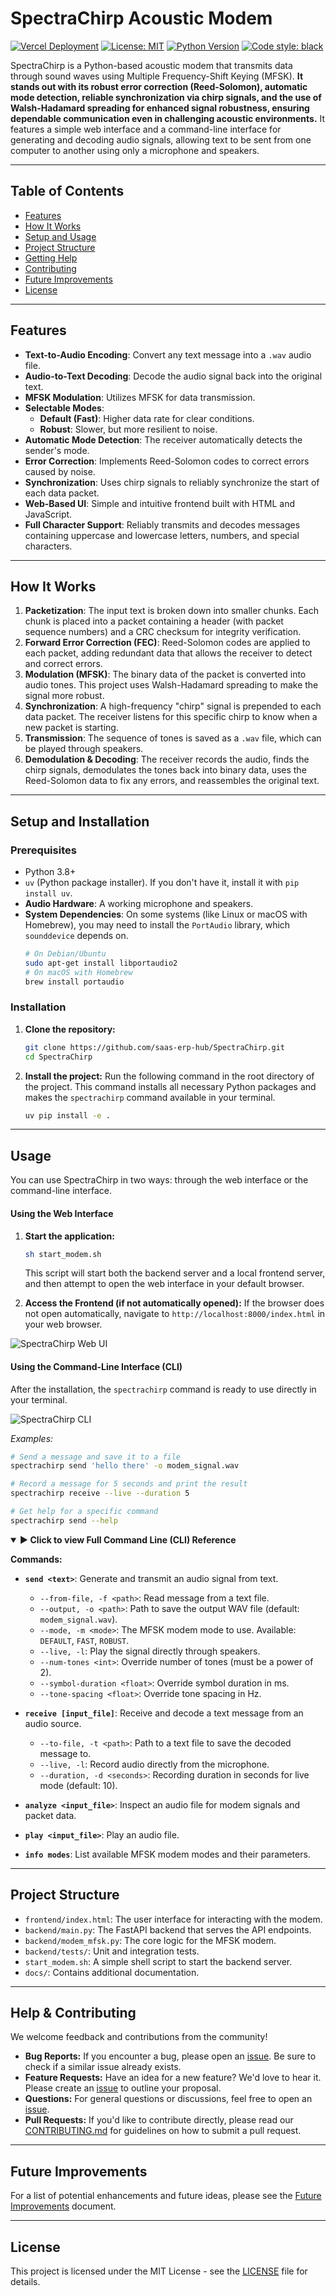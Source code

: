 # SpectraChirp Acoustic Modem

[![Vercel Deployment](https://img.shields.io/badge/Vercel-Live_Demo-black?style=for-the-badge&logo=vercel)](https://spectra-chirp.vercel.app)
[![License: MIT](https://img.shields.io/badge/License-MIT-yellow.svg?style=for-the-badge)](https://opensource.org/licenses/MIT)
[![Python Version](https://img.shields.io/badge/Python-3.8+-blue.svg?style=for-the-badge&logo=python)](https://www.python.org/)
[![Code style: black](https://img.shields.io/badge/code%20style-black-000000.svg?style=for-the-badge)](https://github.com/psf/black)

SpectraChirp is a Python-based acoustic modem that transmits data through sound waves using Multiple Frequency-Shift Keying (MFSK). **It stands out with its robust error correction (Reed-Solomon), automatic mode detection, reliable synchronization via chirp signals, and the use of Walsh-Hadamard spreading for enhanced signal robustness, ensuring dependable communication even in challenging acoustic environments.** It features a simple web interface and a command-line interface for generating and decoding audio signals, allowing text to be sent from one computer to another using only a microphone and speakers.

---

## Table of Contents

- [Features](#features)
- [How It Works](#how-it-works)
- [Setup and Usage](#setup-and-usage)
- [Project Structure](#project-structure)
- [Getting Help](#getting-help)
- [Contributing](#contributing)
- [Future Improvements](#future-improvements)
- [License](#license)

---

## Features

- **Text-to-Audio Encoding**: Convert any text message into a `.wav` audio file.
- **Audio-to-Text Decoding**: Decode the audio signal back into the original text.
- **MFSK Modulation**: Utilizes MFSK for data transmission.
- **Selectable Modes**:
    - **Default (Fast)**: Higher data rate for clear conditions.
    - **Robust**: Slower, but more resilient to noise.
- **Automatic Mode Detection**: The receiver automatically detects the sender's mode.
- **Error Correction**: Implements Reed-Solomon codes to correct errors caused by noise.
- **Synchronization**: Uses chirp signals to reliably synchronize the start of each data packet.
- **Web-Based UI**: Simple and intuitive frontend built with HTML and JavaScript.
- **Full Character Support**: Reliably transmits and decodes messages containing uppercase and lowercase letters, numbers, and special characters.

---

## How It Works

1.  **Packetization**: The input text is broken down into smaller chunks. Each chunk is placed into a packet containing a header (with packet sequence numbers) and a CRC checksum for integrity verification.
2.  **Forward Error Correction (FEC)**: Reed-Solomon codes are applied to each packet, adding redundant data that allows the receiver to detect and correct errors.
3.  **Modulation (MFSK)**: The binary data of the packet is converted into audio tones. This project uses Walsh-Hadamard spreading to make the signal more robust.
4.  **Synchronization**: A high-frequency "chirp" signal is prepended to each data packet. The receiver listens for this specific chirp to know when a new packet is starting.
5.  **Transmission**: The sequence of tones is saved as a `.wav` file, which can be played through speakers.
6.  **Demodulation & Decoding**: The receiver records the audio, finds the chirp signals, demodulates the tones back into binary data, uses the Reed-Solomon data to fix any errors, and reassembles the original text.

---

## Setup and Installation

### Prerequisites

- Python 3.8+
- `uv` (Python package installer). If you don't have it, install it with `pip install uv`.
- **Audio Hardware**: A working microphone and speakers.
- **System Dependencies**: On some systems (like Linux or macOS with Homebrew), you may need to install the `PortAudio` library, which `sounddevice` depends on.
    ```bash
    # On Debian/Ubuntu
    sudo apt-get install libportaudio2
    # On macOS with Homebrew
    brew install portaudio
    ```

### Installation

1.  **Clone the repository:**
    ```bash
    git clone https://github.com/saas-erp-hub/SpectraChirp.git
    cd SpectraChirp
    ```

2.  **Install the project:**
    Run the following command in the root directory of the project. This command installs all necessary Python packages and makes the `spectrachirp` command available in your terminal.
    ```bash
    uv pip install -e .
    ```

---

## Usage

You can use SpectraChirp in two ways: through the web interface or the command-line interface.

#### Using the Web Interface

1.  **Start the application:**
    ```bash
    sh start_modem.sh
    ```
    This script will start both the backend server and a local frontend server, and then attempt to open the web interface in your default browser.

2.  **Access the Frontend (if not automatically opened):**
    If the browser does not open automatically, navigate to `http://localhost:8000/index.html` in your web browser.

![SpectraChirp Web UI](https://github.com/saas-erp-hub/SpectraChirp/blob/main/docs/images/web_ui_screenshot.png?raw=true)

#### Using the Command-Line Interface (CLI)

After the installation, the `spectrachirp` command is ready to use directly in your terminal.

![SpectraChirp CLI](https://github.com/saas-erp-hub/SpectraChirp/blob/main/docs/images/cli_screenshot.png?raw=true)

*Examples:*
```bash
# Send a message and save it to a file
spectrachirp send 'hello there' -o modem_signal.wav

# Record a message for 5 seconds and print the result
spectrachirp receive --live --duration 5

# Get help for a specific command
spectrachirp send --help
```

<details open>
<summary><b>► Click to view Full Command Line (CLI) Reference</b></summary>

**Commands:**

-   **`send <text>`**: Generate and transmit an audio signal from text.
    -   `--from-file, -f <path>`: Read message from a text file.
    -   `--output, -o <path>`: Path to save the output WAV file (default: `modem_signal.wav`).
    -   `--mode, -m <mode>`: The MFSK modem mode to use. Available: `DEFAULT`, `FAST`, `ROBUST`.
    -   `--live, -l`: Play the signal directly through speakers.
    -   `--num-tones <int>`: Override number of tones (must be a power of 2).
    -   `--symbol-duration <float>`: Override symbol duration in ms.
    -   `--tone-spacing <float>`: Override tone spacing in Hz.

-   **`receive [input_file]`**: Receive and decode a text message from an audio source.
    -   `--to-file, -t <path>`: Path to a text file to save the decoded message to.
    -   `--live, -l`: Record audio directly from the microphone.
    -   `--duration, -d <seconds>`: Recording duration in seconds for live mode (default: 10).

-   **`analyze <input_file>`**: Inspect an audio file for modem signals and packet data.
-   **`play <input_file>`**: Play an audio file.
-   **`info modes`**: List available MFSK modem modes and their parameters.

</details>

---

## Project Structure

- `frontend/index.html`: The user interface for interacting with the modem.
- `backend/main.py`: The FastAPI backend that serves the API endpoints.
- `backend/modem_mfsk.py`: The core logic for the MFSK modem.
- `backend/tests/`: Unit and integration tests.
- `start_modem.sh`: A simple shell script to start the backend server.
- `docs/`: Contains additional documentation.

---

## Help & Contributing

We welcome feedback and contributions from the community!

*   **Bug Reports:** If you encounter a bug, please open an [issue](https://github.com/saas-erp-hub/SpectraChirp/issues). Be sure to check if a similar issue already exists.
*   **Feature Requests:** Have an idea for a new feature? We'd love to hear it. Please create an [issue](https://github.com/saas-erp-hub/SpectraChirp/issues) to outline your proposal.
*   **Questions:** For general questions or discussions, feel free to open an [issue](https://github.com/saas-erp-hub/SpectraChirp/issues).
*   **Pull Requests:** If you'd like to contribute directly, please read our [CONTRIBUTING.md](CONTRIBUTING.md) for guidelines on how to submit a pull request.

---

## Future Improvements

For a list of potential enhancements and future ideas, please see the [Future Improvements](docs/future_improvements.md) document.

---

## License

This project is licensed under the MIT License - see the [LICENSE](LICENSE) file for details.

